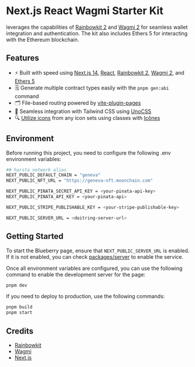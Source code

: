# Next.js React Wagmi Starter Kit

leverages the capabilities of [Rainbowkit 2](https://beta.rainbowkit.com/guides/rainbowkit-wagmi-v2) and [Wagmi 2](https://github.com/wevm/wagmi) for seamless wallet integration and authentication. The kit also includes Ethers 5 for interacting with the Ethereum blockchain.

## Features

- ⚡️ Built with speed using [Next.js 14](https://nextjs.org/), [React](https://react.docschina.org/), [Rainbowkit 2](https://beta.rainbowkit.com/guides/rainbowkit-wagmi-v2), [Wagmi 2](https://github.com/wevm/wagmi), and [Ethers 5](https://github.com/ethers-io/ethers.js)
- 🗒 Generate multiple contract types easily with the `pnpm gen:abi` command
- 🗂 File-based routing powered by [vite-plugin-pages](https://github.com/hannoeru/vite-plugin-pages)
- 🎨 Seamless integration with Tailwind CSS using [UnoCSS](https://github.com/unocss/unocss)
- 🔍 [Utilize icons](https://github.com/unocss/unocss/tree/main/packages/preset-icons) from any icon sets using classes with [Icônes](https://icones.netlify.app/)

## Environment

Before running this project, you need to configure the following .env environment variables:

```sh
## harsta network alias
NEXT_PUBLIC_DEFAULT_CHAIN = "geneva"
NEXT_PUBLIC_NFT_URL = "https://geneva-nft.moonchain.com"

NEXT_PUBLIC_PINATA_SECRET_API_KEY = <your-pinata-api-key>
NEXT_PUBLIC_PINATA_API_KEY = <your-pinata-api>

NEXT_PUBLIC_STRIPE_PUBLISHABLE_KEY = <your-stripe-publishable-key>

NEXT_PUBLIC_SERVER_URL = <doitring-server-url>
```

## Getting Started

To start the Blueberry page, ensure that `NEXT_PUBLIC_SERVER_URL` is enabled. If it is not enabled, you can check [packages/server](/packages/server) to enable the service.

Once all environment variables are configured, you can use the following command to enable the development server for the page:

```sh
pnpm dev
```

If you need to deploy to production, use the following commands:

```sh
pnpm build
pnpm start
```

## Credits

- [Rainbowkit](https://github.com/rainbow-me/rainbowkit)
- [Wagmi](https://wagmi.sh/react/getting-started)
- [Next.js](https://nextjs.org/)
